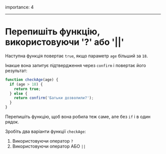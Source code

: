 importance: 4

---

# Перепишіть функцію, використовуючи '?' або '||'

Наступна функція повертає `true`, якщо параметр `age` більший за `18`.

Інакше вона запитує підтвердження через `confirm` і повертає його результат:

```js
function checkAge(age) {
  if (age > 18) {
    return true;
  } else {
    return confirm('Батьки дозволили?');
  }
}
```

Перепишіть функцію, щоб вона робила теж саме, але без `if` і в один рядок.

Зробіть два варіанти функції `checkAge`:

1. Використовуючи оператор `?`
2. Використовуючи оператор АБО `||`
